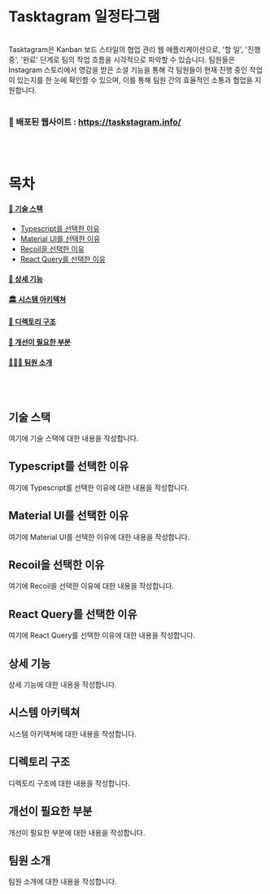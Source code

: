 # Tasktagram 일정타그램
<br />
Tasktagram은 Kanban 보드 스타일의 협업 관리 웹 애플리케이션으로, '할 일', '진행 중', '완료' 단계로 팀의 작업 흐름을 시각적으로 파악할 수 있습니다. 팀원들은 Instagram 스토리에서 영감을 받은 소셜 기능을 통해 각 팀원들이 현재 진행 중인 작업이 있는지를 한 눈에 확인할 수 있으며, 이를 통해 팀원 간의 효율적인 소통과 협업을 지원합니다.
<br /><br />



### 🔗 배포된 웹사이트 : https://taskstagram.info/

<br />
<br />

# 목차

#### [🔧 기술 스택](#기술-스택)
  - [Typescript를 선택한 이유](#typescript를-선택한-이유)
  - [Material UI를 선택한 이유](#material-ui를-선택한-이유)
  - [Recoil을 선택한 이유](#recoil을-선택한-이유)
  - [React Query를 선택한 이유](#react-query를-선택한-이유)
#### [📄 상세 기능](#상세-기능)
#### [🏛️ 시스템 아키텍쳐](#시스템-아키텍쳐)
#### [📂 디렉토리 구조](#디렉토리-구조)
#### [🤔 개선이 필요한 부분](#개선이-필요한-부분)
#### [👨‍👩‍👦 팀원 소개](#팀원-소개)

<br />
<br />

## 기술 스택

여기에 기술 스택에 대한 내용을 작성합니다.

## Typescript를 선택한 이유

여기에 Typescript를 선택한 이유에 대한 내용을 작성합니다.

## Material UI를 선택한 이유

여기에 Material UI를 선택한 이유에 대한 내용을 작성합니다.

## Recoil을 선택한 이유

여기에 Recoil을 선택한 이유에 대한 내용을 작성합니다.

## React Query를 선택한 이유

여기에 React Query를 선택한 이유에 대한 내용을 작성합니다.

## 상세 기능

상세 기능에 대한 내용을 작성합니다.

## 시스템 아키텍쳐

시스템 아키텍쳐에 대한 내용을 작성합니다.

## 디렉토리 구조

디렉토리 구조에 대한 내용을 작성합니다.

## 개선이 필요한 부분

개선이 필요한 부분에 대한 내용을 작성합니다.

## 팀원 소개

팀원 소개에 대한 내용을 작성합니다.


